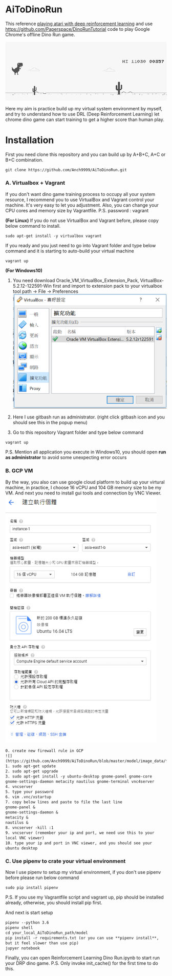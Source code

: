 # AiToDinoRun

This reference [playing atari with deep reinforcement learning](https://www.cs.toronto.edu/~vmnih/docs/dqn.pdf)
and use https://github.com/Paperspace/DinoRunTutorial code to play Google Chrome's offline Dino Run game.

![](https://github.com/Anch9999/AiToDinoRun/blob/master/model/image_data/training_dinorun.gif)

Here my aim is practice build up my virtual system environment by myself, and try to understand how to use DRL (Deep Reinforcement Learning) let chrome dino game can start training to get a higher score than human play.

# Installation

First you need clone this repository and you can build up by A+B+C, A+C or B+C combination.

```shell=
git clone https://github.com/Anch9999/AiToDinoRun.git
```

### A. Virtualbox + Vagrant
If you don't want dino game training process to occupy all your system resource, I recommend you to use VirtualBox and Vagrant control
your machine. It's very easy to let you adjustment. Also, you can change your CPU cores and memory size by Vagrantfile.
P.S. password : vagrant

**(For Linux)**
If you do not use VirtualBox and Vagrant before, please copy below command to install.

```shell=
sudo apt-get install -y virtualbox vagrant
```

If you ready and you just need to go into Vagrant folder and type below command and it is starting to auto-build your virtual machine
```shell=
vagrant up
```

**(For Windows10)**
1. You need download Oracle_VM_VirtualBox_Extension_Pack, VirtualBox-5.2.12-122591-Win first
and import to extension pack to your virtualbox tool
path -> File -> Preferences
![](https://github.com/Anch9999/AiToDinoRun/blob/master/model/image_data/windowplugin.PNG)
2. Here I use gitbash run as administrator. (right click gitbash icon and you should see this in the popup menu)

3. Go to this repository Vagrant folder and type below command
```shell=
vagrant up
```
P.S. Mention all application you execute in Windows10, you should open **run as administrator** to avoid some unexpecting error occurs

### B. GCP VM
By the way, you also can use google cloud platform to build up your virtural machine, in practice, I choose 16 vCPU and 104 GB memory size to be my VM. And next you need to install gui tools and connection by VNC Viewer.
![](https://github.com/Anch9999/AiToDinoRun/blob/master/model/image_data/gcp.PNG)

```shell=
0. create new firewall rule in GCP
![](https://github.com/Anch9999/AiToDinoRun/blob/master/model/image_data/firewall.PNG)
1. sudo apt-get update
2. sudo apt-get upgrade
3. sudo apt-get install -y ubuntu-desktop gnome-panel gnome-core gnome-settings-daemon metacity nautilus gnome-terminal vnc4server
4. vncserver
5. type your password
6. vim .vnc/xstartup
7. copy below lines and paste to file the last line
gnome-panel &
gnome-settings-daemon &
metacity &
nautilus &
8. vncserver -kill :1
9. vncserver (remember your ip and port, we need use this to your local VNC viewer)
10. type your ip and port in VNC viewer, and you should see your ubuntu desktop
```

### C. Use pipenv to crate your virtual environment
Now I use pipenv to setup my virtual environment, if you don't use pipenv before please run below command
```shell=
sudo pip install pipenv
```
P.S. If you use my Vagrantfile script and vagrant up, pip should be installed already, otherwise, you should install pip first.

And next is start setup
```shell=
pipenv --python 3.6
pipenv shell
cd your_local_AiToDinoRun_path/model
pip install -r requirements.txt (or you can use **pipenv install**, but it feel slower than use pip)
jupyer notebook
```

Finally, you can open Reinforcement Learning Dino Run.ipynb to start run your DRP dino game.
P.S. Only invoke init_cache() for the first time to do this.

